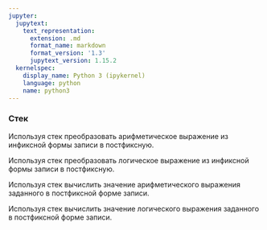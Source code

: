 ```yaml
---
jupyter:
  jupytext:
    text_representation:
      extension: .md
      format_name: markdown
      format_version: '1.3'
      jupytext_version: 1.15.2
  kernelspec:
    display_name: Python 3 (ipykernel)
    language: python
    name: python3
---
```


### Стек


Используя стек преобразовать арифметическое выражение из инфиксной формы
записи в постфиксную.


Используя стек преобразовать логическое выражение из инфиксной формы записи
в постфиксную.


Используя стек вычислить значение арифметического выражения заданного в
постфиксной форме записи.


Используя стек вычислить значение логического выражения заданного в
постфиксной форме записи.
